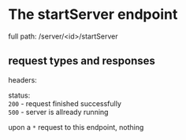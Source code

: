 # The startServer endpoint

full path: /server/<id\>/startServer
## request types and responses

headers:

status:     
`200` - request finished successfully <br>
`500` - server is allready running<br>

upon a `*` request to this endpoint, nothing